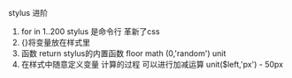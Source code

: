 stylus 进阶
1. for in 1..200
stylus 是命令行 革新了css
2. {}将变量放在样式里
3. 函数 return 
   stylus的内置函数
   floor math (0,'random')
   unit 
4. 在样式中随意定义变量 计算的过程
   可以进行加减运算 unit($left,'px') - 50px
